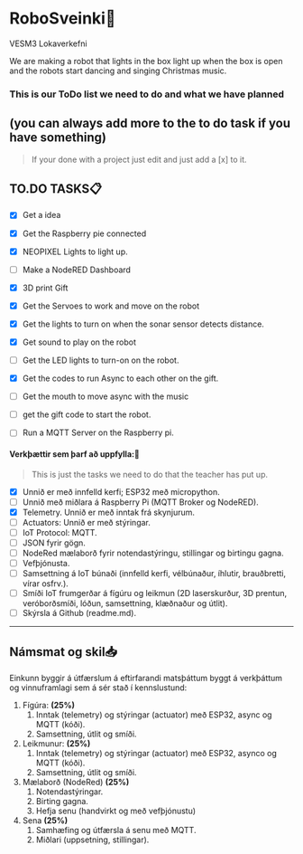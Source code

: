 # RoboSveinki🎅
VESM3 Lokaverkefni

We are making a robot that lights in the box light up when the box is open and the robots start dancing and singing Christmas music.



### This is our ToDo list we need to do and what we have planned 
(you can always add more to the to do task if you have something)
---
 >If your done with a project just edit and just add a [x] to it.

## TO.DO TASKS📋
- [x] Get a idea
- [x] Get the Raspberry pie connected
- [x] NEOPIXEL Lights to light up.
- [ ] Make a NodeRED Dashboard
- [x] 3D print Gift
- [x] Get the Servoes to work and move on the robot
- [x] Get the lights to turn on when the sonar sensor detects distance.
- [x] Get sound to play on the robot
- [ ] Get the LED lights to turn-on on the robot.
- [x] Get the codes to run Async to each other on the gift.
- [ ] Get the mouth to move async with the music
- [ ] get the gift code to start the robot.
- [ ] Run a MQTT Server on the Raspberry pi.


#### Verkþættir sem þarf að uppfylla:📌
>This is just the tasks we need to do that the teacher has put up.


- [x] Unnið er með innfelld kerfi; ESP32 með micropython.
- [ ] Unnið með miðlara á Raspberry Pi (MQTT Broker og NodeRED).
- [x] Telemetry. Unnið er með inntak frá skynjurum.
- [ ] Actuators: Unnið er með stýringar.
- [ ] IoT Protocol: MQTT. 
- [ ] JSON fyrir gögn.
- [ ] NodeRed mælaborð fyrir notendastýringu, stillingar og birtingu gagna. 
- [ ] Vefþjónusta.
- [ ] Samsettning á IoT búnaði (innfelld kerfi, vélbúnaður, íhlutir, brauðbretti, vírar osfrv.).
- [ ] Smíði IoT frumgerðar á fígúru og leikmun (2D laserskurður, 3D prentun, veróborðsmíði, lóðun, samsettning, klæðnaður og útlit).
- [ ] Skýrsla á Github (readme.md).

---

## Námsmat og skil📥

Einkunn byggir á útfærslum á eftirfarandi matsþáttum byggt á verkþáttum og vinnuframlagi sem á sér stað í kennslustund:

1. Fígúra: **(25%)**
   1. Inntak (telemetry) og stýringar (actuator) með ESP32, async og MQTT (kóði). 
   1. Samsettning, útlit og smíði.
1. Leikmunur: **(25%)**
   1. Inntak (telemetry) og stýringar (actuator) með ESP32, asynco og MQTT (kóði). 
   1. Samsettning, útlit og smíði.
1. Mælaborð (NodeRed) **(25%)**
   1. Notendastýringar.
   1. Birting gagna.
   1. Hefja senu (handvirkt og með vefþjónustu) 
1. Sena **(25%)**
   1. Samhæfing og útfærsla á senu með MQTT.
   1. Miðlari (uppsetning, stillingar).  
